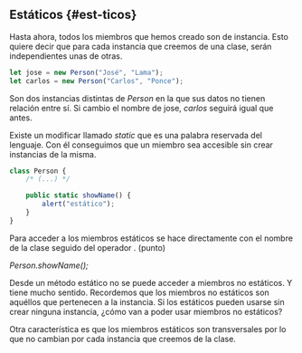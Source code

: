 ## Estáticos {#est-ticos}

Hasta ahora, todos los miembros que hemos creado son de instancia. Esto quiere decir que para cada instancia que creemos de una clase, serán independientes unas de otras.

```ts
let jose = new Person("José", "Lama");
let carlos = new Person("Carlos", "Ponce");
```

Son dos instancias distintas de _Person_ en la que sus datos no tienen relación entre sí. Si cambio el nombre de jose, _carlos_ seguirá igual que antes.

Existe un modificar llamado _static_ que es una palabra reservada del lenguaje. Con él conseguimos que un miembro sea accesible sin crear instancias de la misma.

```ts
class Person {
    /* (...) */

    public static showName() {
        alert("estático");
    }
}
```

Para acceder a los miembros estáticos se hace directamente con el nombre de la clase seguido del operador . \(punto\)

_Person._showName_\(\);_

Desde un método estático no se puede acceder a miembros no estáticos. Y tiene mucho sentido. Recordemos que los miembros no estáticos son aquéllos que pertenecen a la instancia. Si los estáticos pueden usarse sin crear ninguna instancia, ¿cómo van a poder usar miembros no estáticos?

Otra característica es que los miembros estáticos son transversales por lo que no cambian por cada instancia que creemos de la clase.

